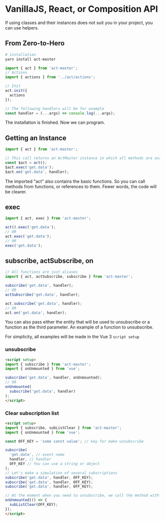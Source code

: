 # VanillaJS, React, or Composition API

If using classes and their instances does not suit you in your project, you can use helpers.

## From Zero-to-Hero

```bash
# installation
yarn install act-master
```

```ts
import { act } from 'act-master';
// Actions
import { actions } from '../act/actions';

// Init
act.init({
  actions
});
```

```ts
// The following handlers will be for example
const handler = (...args) => console.log(...args);
```

The installation is finished.
Now we can program.

## Getting an Instance

```ts
import { act } from 'act-master';

// This call returns an ActMaster instance in which all methods are available.
const $act = act();
$act.exec('get.data');
$act.on('get.data', handler);
```

The imported "act" also contains the basic functions.
So you can call methods from functions, or references to them.
Fewer words, the code will be clearer.

## exec

```ts
import { act, exec } from 'act-master';

act().exec('get.data');
// OR
act.exec('get.data');
// OR
exec('get.data');
```

## subscribe, actSubscribe, on

```ts
// All functions are just aliases
import { act, actSubscribe, subscribe } from 'act-master';

subscribe('get.data', handler);
// OR
actSubscribe('get.data', handler);

act.subscribe('get.data', handler);
// OR
act.on('get.data', handler);
```

You can also pass either the entity that will be used to unsubscribe or a function as the third parameter.
An example of a function to unsubscribe.

For simplicity, all examples will be made in the Vue 3 `script setup`

### unsubscribe

```html
<script setup>
import { subscribe } from 'act-master';
import { onUnmounted } from 'vue';

subscribe('get.data', handler, onUnmounted);
// OR
onUnmounted(
  subscribe('get.data', handler)
);
</script>
```

### Clear subscription list

```html
<script setup>
import { subscribe, subListClear } from 'act-master';
import { onUnmounted } from 'vue';

const OFF_KEY = 'some const value'; // key for make unsubscribe

subscribe(
  'get.data', // event name
  handler, // handler
  OFF_KEY // You can use a string or object
);
// Let's make a simulation of several subscriptions
subscribe('get.data', handler, OFF_KEY);
subscribe('get.data', handler, OFF_KEY);
subscribe('get.data', handler, OFF_KEY);

// At the moment when you need to unsubscribe, we call the method with the unsubscribe key.
onUnmounted(() => {
  subListClear(OFF_KEY);
});
</script>
```
